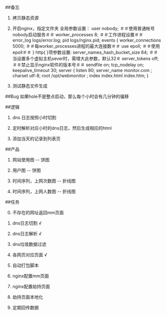 ##备忘

1. 拷贝静态资源

2. 开启nginx，指定文件夹
	全局参数设置：
	user  nobody;                               ＃＃使用普通帐号nobody启动服务＃＃
	worker_processes  8;                   ＃＃工作进程设置＃＃
	error_log  logs/error.log;
	pid        logs/nginx.pid;
	events { 
	    worker_connections  5000;        ＃＃每worker_processes进程的最大连接数＃＃
	    use epoll;                                  ＃＃使用epoll＃＃
	}
	http{ }项参数设置:
	server_names_hash_bucket_size 64;  ＃＃当设置多个虚拟主机sever时，需增大此参数，默认32＃
	server_tokens	off;                         ＃＃禁止显示nginx软件的版本号＃＃
	sendfile	     on;
	tcp_nodelay       on;
	keepalive_timeout  30;
	server {
        listen       80;
        server_name  monitor.com ;
        charset utf-8;
        root   /opt/webmonitor ;
        index  index.html index.htm;
       }
3. 测试静态文件生成

##Bug
如果hole不是整点启动，那么每个小时会有几分钟的偏移

##逻辑

1. dns 日志按照小时切割

2. 定时解析对应小时的dns日志，然后生成相应的html

3. 添加当天的记录到列表页

##产品

1. 网站使用图 -- 饼图

2. 用户图 -- 饼图

3. 时间序列，上网次数图 -- 折线图

4. 时间序列，上网人数图 -- 折线图

##任务

0. 不存在的网址返回mm页面 

1. dns日志切割 √

2. dns日志解析 √

3. dns垃圾数据过滤

4. 各网页对应页面 √

5. 自动打包脚本

6. nginx配置mm页面

7. nginx配置劫持页面

8. 劫持页面本地化

9. 定期回传数据